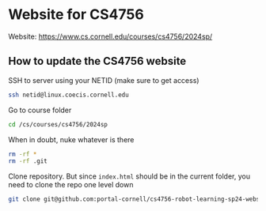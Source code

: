 # Website for CS4756

Website: https://www.cs.cornell.edu/courses/cs4756/2024sp/

## How to update the CS4756 website

SSH to server using your NETID (make sure to get access)
```bash
ssh netid@linux.coecis.cornell.edu
```

Go to course folder
```bash
cd /cs/courses/cs4756/2024sp
```

When in doubt, nuke whatever is there
```bash
rm -rf *
rm -rf .git
```

Clone repository. But since `index.html` should be in the current folder, you need to clone the repo one level down
```bash
git clone git@github.com:portal-cornell/cs4756-robot-learning-sp24-website.git .
```

